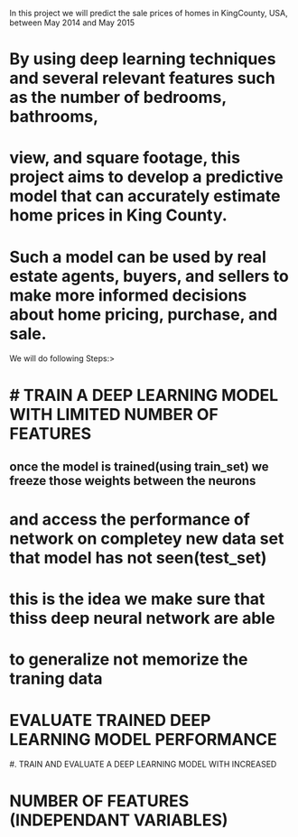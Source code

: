 

In this project we will predict the sale prices of homes in KingCounty, USA, between May 2014 and May 2015
# By using deep learning techniques and several relevant features such as the number of bedrooms, bathrooms,
# view, and square footage, this project aims to develop a predictive model that can accurately estimate home prices in King County.
# Such a model can be used by real estate agents, buyers, and sellers to make more informed decisions about home pricing, purchase, and sale.


We will do following Steps:>

# # TRAIN A DEEP LEARNING MODEL WITH LIMITED NUMBER OF FEATURES
## once the model is trained(using train_set) we freeze those weights between the neurons
# and access the performance of network on completey new data set that model has not seen(test_set)
# this is the idea we make sure that thiss deep neural network  are able 
# to generalize not memorize the traning data

# EVALUATE TRAINED DEEP LEARNING MODEL PERFORMANCE 
#. TRAIN AND EVALUATE A DEEP LEARNING MODEL WITH INCREASED 
# NUMBER OF FEATURES (INDEPENDANT VARIABLES)
